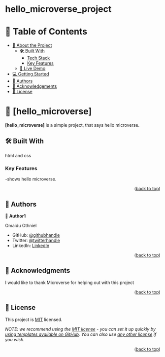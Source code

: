 # hello_microverse_project

# 📗 Table of Contents

- [📖 About the Project](#about-project)
  - [🛠 Built With](#built-with)
    - [Tech Stack](#tech-stack)
    - [Key Features](#key-features)
  - [🚀 Live Demo](#live-demo)
- [💻 Getting Started](#getting-started)
- [👥 Authors](#authors)
- [🙏 Acknowledgements](#acknowledgements)
- [📝 License](#license)


# 📖 [hello_microverse] <a name="about-project"></a>

**[hello_microverse]** is a simple project, that says hello microverse.

## 🛠 Built With <a name="built-with"></a>
html and css

### Key Features <a name="key-features"></a>
-shows hello microverse.

<p align="right">(<a href="#readme-top">back to top</a>)</p>

## 👥 Authors <a name="authors"></a>

👤 **Author1**

Omaidu Othniel

- GitHub: [@githubhandle](https://github.com/othniel2471)
- Twitter: [@twitterhandle](Oomaidu)
- LinkedIn: [LinkedIn](https://www.linkedin.com/in/othniel-omaidu-3350a9164)

<p align="right">(<a href="#readme-top">back to top</a>)</p>

## 🙏 Acknowledgments <a name="acknowledgements"></a>


I would like to thank Microverse for helping out with this project

<p align="right">(<a href="#readme-top">back to top</a>)</p>

## 📝 License <a name="license"></a>

This project is [MIT](./LICENSE) licensed.

_NOTE: we recommend using the [MIT license](https://choosealicense.com/licenses/mit/) - you can set it up quickly by [using templates available on GitHub](https://docs.github.com/en/communities/setting-up-your-project-for-healthy-contributions/adding-a-license-to-a-repository). You can also use [any other license](https://choosealicense.com/licenses/) if you wish._

<p align="right">(<a href="#readme-top">back to top</a>)</p>